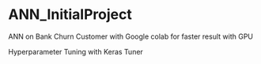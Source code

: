 # ANN_InitialProject


ANN on Bank Churn Customer with Google colab for faster result with GPU

Hyperparameter Tuning with Keras Tuner
